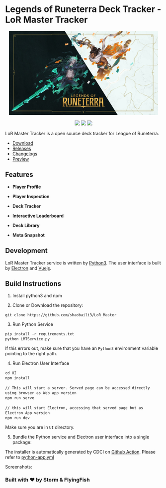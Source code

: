 # Legends of Runeterra Deck Tracker - LoR Master Tracker

<p align="center">
<img src="Preview/logo2.jpg"width="480" height="270"/>
</p>

<p align="center">
    <a href="https://github.com/shaobaili3/lor_master/releases"><img src="https://img.shields.io/github/v/release/shaobaili3/lor_master?include_prereleases"/></a>
    <a href="https://www.python.org/downloads/"><img src="https://img.shields.io/badge/language-Python-<COLOR>.svg"/></a>
    <a href="https://github.com/shaobaili3/LoR_Master/blob/master/LICENSE"><img src="https://img.shields.io/github/license/mashape/apistatus.svg"/></a>

</p>

LoR Master Tracker is a open source deck tracker for League of Runeterra.

- [Download](https://lormaster.com/)
- [Releases](https://github.com/shaobaili3/LoR_Master/releases/latest)
- [Changelogs](https://github.com/shaobaili3/lor_master/releases)
- [Preview](https://app.lormaster.com/)

## Features

- **Player Profile**

- **Player Inspection**

- **Deck Tracker**

- **Interactive Leaderboard**

- **Deck Library**

- **Meta Snapshot**


## Development

LoR Master Tracker service is written by [Python3](https://www.python.org). The user interface is built by [Electron](https://www.electronjs.org/) and [Vuejs](https://github.com/vuejs/vue).

## Build Instructions

1. Install python3 and npm

2. Clone or Download the repository:

```shell
git clone https://github.com/shaobaili3/LoR_Master
```

3. Run Python Service

```shell
pip install -r requirements.txt
python LMTService.py
```

If this errors out, make sure that you have an `Python3` environment
variable pointing to the right path.

4. Run Electron User Interface

```shell
cd UI
npm install

// This will start a server. Served page can be accessed directly using browser as Web app version
npm run serve

// this will start Electron, accessing that served page but as Electron App version
npm run dev
```

Make sure you are in `UI` directory.

5. Bundle the Python service and Electron user interface into a single package:

The installer is automatically generated by CDCI on [Github Action](https://github.com/shaobaili3/LoR_Master/actions). Please refer to [python-app.yml](workflows/python-app.yml)

Screenshots:


### Built with ❤ by Storm & FlyingFish
